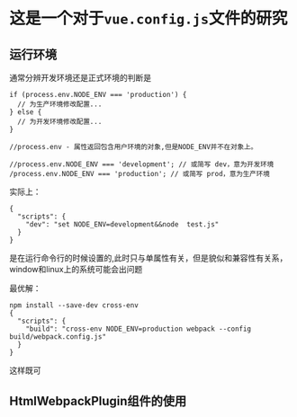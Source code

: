 
# 这是一个对于`vue.config.js`文件的研究


## 运行环境

通常分辨开发环境还是正式环境的判断是

    if (process.env.NODE_ENV === 'production') {
      // 为生产环境修改配置...
    } else {
      // 为开发环境修改配置...
    }

    //process.env - 属性返回包含用户环境的对象,但是NODE_ENV并不在对象上。

	//process.env.NODE_ENV === 'development'; // 或简写 dev，意为开发环境
	/process.env.NODE_ENV === 'production'; // 或简写 prod，意为生产环境


实际上：
	
	{
	  "scripts": {
	    "dev": "set NODE_ENV=development&&node  test.js"
	  }
	}

是在运行命令行的时候设置的,此时只与单属性有关，但是貌似和兼容性有关系，window和linux上的系统可能会出问题

最优解：

	npm install --save-dev cross-env
	{
	  "scripts": {
	    "build": "cross-env NODE_ENV=production webpack --config build/webpack.config.js"
	  }
	}

这样既可


## HtmlWebpackPlugin组件的使用

